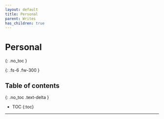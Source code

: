 ```yaml
---
layout: default
title: Personal
parent: Writes
has_children: true
---
```

# Personal
{: .no_toc }

{: .fs-6 .fw-300 }

## Table of contents
{: .no_toc .text-delta }

- TOC
{:toc}
---